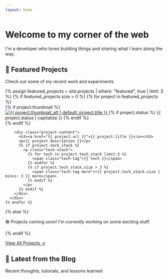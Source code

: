 ```yaml
---
layout: home
---
```


<div class="hero-section">
  <h1 class="hero-title">Welcome to my corner of the web</h1>
  <p class="hero-subtitle">I'm a developer who loves building things and sharing what I learn along the way.</p>
</div>

<section class="featured-section">
  <div class="section-header">
    <h2>🚀 Featured Projects</h2>
    <p class="section-description">Check out some of my recent work and experiments</p>
  </div>

  <div class="project-grid">
  {% assign featured_projects = site.projects | where: "featured", true | limit: 3 %}
  {% if featured_projects.size > 0 %}
    {% for project in featured_projects %}
      <div class="project-card">
        {% if project.thumbnail %}
        <div class="project-thumbnail">
          <a href="{{ project.url }}">
            <img src="{{ project.thumbnail }}" alt="{{ project.thumbnail_alt | default: project.title }}" loading="lazy">
          </a>
          {% if project.status %}
          <span class="project-status status-{{ project.status }}">{{ project.status | capitalize }}</span>
          {% endif %}
        </div>
        {% endif %}
        
        <div class="project-content">
          <h3><a href="{{ project.url }}">{{ project.title }}</a></h3>
          <p>{{ project.description }}</p>
          {% if project.tech_stack %}
            <p class="tech-stack">
              {% for tech in project.tech_stack limit:3 %}
                <span class="tech-tag">{{ tech }}</span>
              {% endfor %}
              {% if project.tech_stack.size > 3 %}
                <span class="tech-tag more">+{{ project.tech_stack.size | minus: 3 }} more</span>
              {% endif %}
            </p>
          {% endif %}
        </div>
      </div>
    {% endfor %}
  {% else %}
    <div class="empty-state">
      <p>🛠️ Projects coming soon! I'm currently working on some exciting stuff.</p>
    </div>
  {% endif %}
  </div>

  <div class="section-footer">
    <a href="/projects/" class="btn btn-primary">View All Projects →</a>
  </div>
</section>

<section class="blog-section">
  <div class="section-header">
    <h2>📝 Latest from the Blog</h2>
    <p class="section-description">Recent thoughts, tutorials, and lessons learned</p>
  </div>
  
  <!-- The home layout will automatically show recent posts below this content -->
</section>
